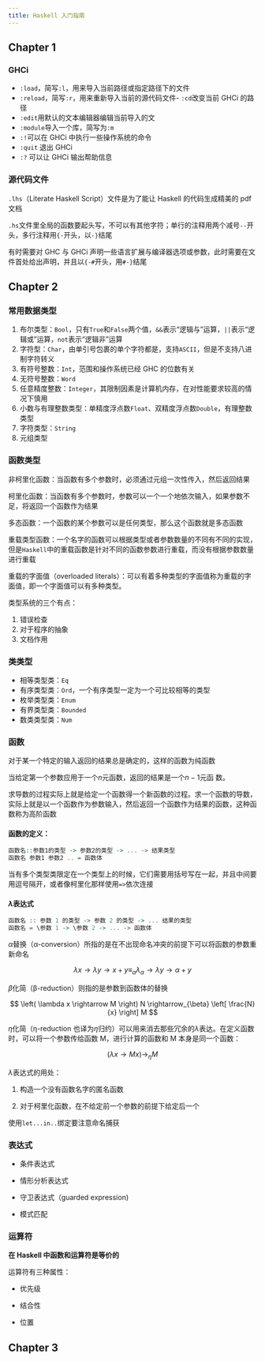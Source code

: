 ```yaml
---
title: Haskell 入门指南
---
```


## Chapter 1

### GHCi

-   `:load`，简写`:l`，用来导入当前路径或指定路径下的文件
-   `:reload`，简写`:r`，用来重新导入当前的源代码文件- `:cd`改变当前 GHCi 的路径
-   `:edit`用默认的文本编辑器编辑当前导入的文
-   `:module`导入一个库，简写为`:m`
-   `:!`可以在 GHCi 中执行一些操作系统的命令
-   `:quit` 退出 GHCi
-   `:?` 可以让 GHCi 输出帮助信息

### 源代码文件

`.lhs`（Literate Haskell Script）文件是为了能让 Haskell 的代码生成精美的 pdf 文档

`.hs`文件里全局的函数要起头写，不可以有其他字符；单行的注释用两个减号`--`开头，多行注释用`{-`开头，以`-}`结尾

有时需要对 GHC 与 GHCi 声明一些语言扩展与编译器选项或参数，此时需要在文件首处给出声明，并且以`{-#`开头，用`#-}`结尾

## Chapter 2

### 常用数据类型

1. 布尔类型：`Bool`，只有`True`和`False`两个值，`&&`表示“逻辑与”运算，`||`表示“逻辑或”运算，`not`表示“逻辑非”运算
2. 字符型：`Char`，由单引号包裹的单个字符都是，支持`ASCII`，但是不支持八进制字符转义
3. 有符号整数：`Int`，范围和操作系统已经 GHC 的位数有关
4. 无符号整数：`Word`
5. 任意精度整数：`Integer`，其限制因素是计算机内存，在对性能要求较高的情况下慎用
6. 小数与有理整数类型：单精度浮点数`Float`、双精度浮点数`Double`，有理整数类型
7. 字符类型：`String`
8. 元组类型

### 函数类型

非柯里化函数：当函数有多个参数时，必须通过元组一次性传入，然后返回结果

柯里化函数：当函数有多个参数时，参数可以一个一个地依次输入，如果参数不足，将返回一个函数作为结果

多态函数：一个函数的某个参数可以是任何类型，那么这个函数就是多态函数

重载类型函数：一个名字的函数可以根据类型或者参数数量的不同有不同的实现，但是`Haskell`中的重载函数是针对不同的函数参数进行重载，而没有根据参数数量进行重载

重载的字面值（overloaded literals）：可以有着多种类型的字面值称为重载的字面值，即一个字面值可以有多种类型。

类型系统的三个有点：

1. 错误检查
2. 对于程序的抽象
3. 文档作用

### 类类型

-   相等类型类：`Eq`
-   有序类型类：`Ord`，一个有序类型一定为一个可比较相等的类型
-   枚举类型类：`Enum`
-   有界类型类：`Bounded`
-   数类类型类：`Num`

### 函数

对于某一个特定的输入返回的结果总是确定的，这样的函数为纯函数

当给定第一个参数应用于一个$n$元函数，返回的结果是一个$n-1$元函
数。

求导数的过程实际上就是给定一个函数得一个新函数的过程。求一个函数的导数，实际上就是以一个函数作为参数输入，然后返回一个函数作为结果的函数，这种函数称为高阶函数

#### 函数的定义：

```haskell
函数名::参数1的类型 -> 参数2的类型 -> ... -> 结果类型
函数名 参数1 参数2 .. = 函数体
```

当有多个类型类限定在一个类型上的时候，它们需要用括号写在一起，并且中间要用逗号隔开，或者像柯里化那样使用`=>`依次连接

#### $\lambda$表达式

```haskell
函数名 :: 参数 1 的类型 -> 参数 2 的类型 -> ... 结果的类型
函数名 = \参数 1 -> \参数 2 -> ... -> 函数体
```

$\alpha$替换（α-conversion）所指的是在不出现命名冲突的前提下可以将函数的参数重新命名

$$
\lambda x \rightarrow \lambda y \rightarrow x + y \equiv_{\alpha} \lambda_{\alpha} \rightarrow \lambda y \rightarrow \alpha + y
$$

$\beta$化简（β-reduction）则指的是参数到函数体的替换

$$
\left( \lambda x \rightarrow M \right) N \rightarrow_{\beta} \left[ \frac{N}{x} \right] M
$$

$\eta$化简（η-reduction 也译为$\eta$归约）可以用来消去那些冗余的$\lambda$表达。在定义函数时，可以将一个参数传给函数 M，进行计算的函数和 M 本身是同一个函数：

$$
\left( \lambda x \rightarrow Mx \right) \rightarrow_{\eta} M
$$

$\lambda$表达式的用处：

1. 构造一个没有函数名字的匿名函数

2. 对于柯里化函数，在不给定前一个参数的前提下给定后一个

使用`let...in..`绑定要注意命名捕获

### 表达式

-   条件表达式

-   情形分析表达式

-   守卫表达式（guarded expression)

-   模式匹配

### 运算符

**在 Haskell 中函数和运算符是等价的**

运算符有三种属性：

-   优先级

-   结合性

-   位置

## Chapter 3
